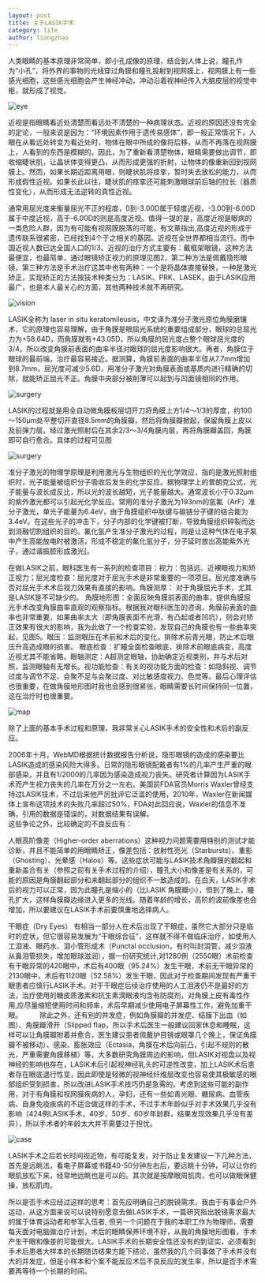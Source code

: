 ```yaml
---
layout: post
title: 关于LASIK手术
category: life
author: liangzhao
---
```


人类眼睛的基本原理非常简单，即小孔成像的原理，结合到人体上说，瞳孔作为“小孔”，将外界的事物的光线穿过角膜和瞳孔投射到视网膜上，视网膜上有一些感光细胞，这些感光细胞会产生神经冲动，冲动沿着视神经传入大脑皮层的视觉中枢，就形成了视觉。  

<span class="imgcenter">![eye][1]</span>  

近视是指眼睛看近处清楚而看远处不清楚的一种病理状态。近视的原因还没有完全的定论，一般来说是因为：“环境因素作用于遗传易感体”，即一般正常情况下，人眼在从看远处转变为看近处时，物体在眼中所成的像将后移，从而不再落在视网膜上，人看到的东西是模糊的。因此，为了重新看清楚物体，眼睛需要做出调节，即收缩睫状肌，让晶状体变得更凸，从而形成更强的折射，让物体的像重新回到视网膜上。然而，如果长期近距离用眼，则睫状肌将痉挛，暂时失去放松的能力，从而形成假性近视。如果长此以往，睫状肌的痉挛还可能刺激眼球前后轴的拉长（器质性变化），从而形成无法逆转的真性近视。  

通常用屈光度来衡量屈光不正的程度，0到-3.00D属于轻度近视，-3.00到-6.00D属于中度近视，高于-6.00D的则是高度近视。值得一提的是，高度近视是眼病的一类危险人群，因为有可能有视网膜脱落的可能，有文章指出,高度近视的形成于遗传联系很紧密，已经找到4个于之相关的基因。近视在全世界都相当流行。而中国近视人数已达全国人口的1/3。近视的治疗方式主要有：戴框架眼镜，这种方法最便宜，也最简单，通过眼镜矫正视力的原理见图2，第二种方法是佩戴隐形眼镜，第三种方法是手术治疗这其中也有两种：一个是将晶体直接替换，一种是激光矫正，实现矫正的方法按技术种类分为：LASIK、PRK、LASEK，由于LASIK应用最广，也是本人最关心的方面，其他两种技术就不再研究。  

<span class="imgcenter">![vision][2]</span>   

LASIK全称为 laser in situ keratomileusis，中文译为准分子激光原位角膜磨镶术，它的原理也容易理解，由于角膜是眼屈光系统的重要组成部分，眼球的总屈光力为+58.64D，而角膜就有+43.05D，所以角膜的屈光度占整个眼球屈光度的3/4。所以改变角膜前表面的曲率半径对眼球的屈光度影响很大。再者，角膜位于眼球的最前端，治疗最容易接近。据测算，角膜前表面的曲率半径从7.7mm增加到8.7mm，屈光度可减少5.6D，用准分子激光对角膜表面或基质内进行精确的切除，就能矫正屈光不正。角膜中央部分被削薄可以起到与凹面镜相同的作用。  

<span class="imgcenter">![surgery][3]</span>   

LASIK的过程就是用全自动微角膜板层切开刀将角膜上方1/4～1/3的厚度，约100～150μm处平整切开直径8.5mm的角膜瓣，然后将角膜瓣掀起，保留角膜上皮以及前弹力层，经过激光照射后在其余2/3～3/4角膜内层，再将角膜瓣盖回，角膜即可自行愈合。具体的过程可见图  

<span class="imgcenter">![surgery][4]</span>   

准分子激光的物理学原理是利用激光与生物组织的光化学效应，指的是激光照射组织时，光子能量被组织分子吸收后发生的化学反应。据物理学上的普朗克公式，光子能量与波长成反比，所以光的波长越短，光子能量越大。通常波长小于0.32μm的紫外激光都可以引起光化学反应。常用的准分子激光为193nm的氩氟（ArF）准分子激光，单光子能量为6.4eV，由于角膜组织中肽键与碳链分子键的结合能为3.4eV。在这些光子的冲击下，分子内部的化学键被打断，导致角膜组织碎裂而达到消融切割组织的目的。氟化氩产生准分子激光的过程，则是让这种气体在电子泵中产生高能放电时被激活，形成不稳定的氟化氩分子，分子延时放出高能紫外光子，通过谐振腔形成激光[。  

在做LASIK之前，眼科医生有一系列的检查项目：视力：包括远、近裸眼视力和矫正视力；屈光度检查：屈光度对于屈光手术是非常重要的一项项目。屈光度准确与否对屈光手术术后视力效果有直接的影响。角膜测厚： 对于角膜屈光手术，尤其是LASIK是不可缺少的。 角膜地形图：全面反映角膜前表面的曲率，提供角膜屈光手术改变角膜曲率直观的观察指标。根据我对眼科医生的咨询，角膜前表面的曲率也非常重要，如果曲率太大（即角膜表面不光滑，有凸起或者凹坑），则会对矫正效果有很大的影响，我为此做了一个检查实验，发现自己的角膜也有一些曲率突起，见图5。眼压：监测眼压在术前和术后的变化，排除术前青光眼，防止术后眼压升高造成眼的损害。 眼底检查：扩瞳全面检查眼底，排除术前眼底病变，高度近视尤其不能省略。眼轴测定：A超测定眼轴，协助确定近视类别，并与术后对照，监测眼轴有无增长。视功能检查：有关的视功能方面的检查：如隐斜视、调节过度与调节不足、会聚不足与会聚过度、对比敏感度视力、色觉等。最后心理评估也很重要，在做角膜地形图时我也会感到很紧张，眼睛需要长时间保持同一位置，这在治疗时也很重要。  

<span class="imgcenter">![map][5]</span> 

除了上面的基本手术过程和原理，我非常关心LASIK手术的安全性和术后的副反应。  

2006年十月，WebMD根据统计数据报告分析说，隐形眼镜的造成的感染要比LASIK造成的感染风险大得多。日常的隐形眼镜配戴者有1%的几率产生严重的眼部感染，并且有1/2000的几率因为感染造成视力丧失。研究者计算因为LASIK手术而产生视力丧失的几率在万分之一左右。美国前FDA官员Morris Waxler曾经支持过LASIK技术，不过后来他严厉批评它泛滥的使用，2010年，Waxler在新闻媒体上宣布这项技术的失败几率超过50%，FDA对此回应说，Waxler的信息不准确，引用的数据是错误的，对数据结果有误解。  
这些争论之外，比较确定的不良反应有：  

人眼高阶像差（Higher-order aberrations）这种视力问题需要用特别的测试才能诊断，并且不能简单的用眼睛矫正，像差包括：放射性亮光（Starbursts）、重影（Ghosting）、光晕感（Halos）等。这些症状可能与LASIK技术角瓣膜的翻起和重新盖合有关（参照之前有关手术过程的介绍），瞳孔大小和像差是有关系的，可能的原因是角膜翻起部分和未翻起部分的组织不一致造成的。在白天，LASIK手术后的视力可以正常，因为此瞳孔是缩小的（比LASIK 角膜瓣小），但到了晚上，瞳孔扩大，这样角膜瓣边缘进入更多的光线。随着年龄的增长，高阶的波前像差也会增加，所以要建议在LASIK手术前要慎重地选择病人。   

干眼症（Dry Eyes） 有相当一部分人在术后出现了干眼症，虽然它大部分只是临时的症状，但它很容易发展为“干眼综合征”，这样就不得不做临床治疗，如使用人工泪液、眼药水、泪小管形成术（Punctal occlusion，有时叫封泪管，减少泪液从鼻泪管损失，增加眼球滋润），据一份研究统计,对1280例（2550眼）术前检查有干眼异常的420眼中，术后有400眼（95.24%）发生干眼，术前无干眼异常的2130眼中，术后有1120眼（52.58%）发生干眼，因此对于检查期间发现有严重干眼患者应慎行LASIK手术。对于干眼症后续治疗使用的人工泪液仍不是最好的方法，治疗使用的糖皮质激素和抗生素滴眼液均含有防腐剂，对角膜上皮有毒性作用,应尽量缩短使用时间和频率，术后早期减少使用电子屏幕性工作，避免加重干眼。
　　
除此之外，还有别的并发症，例如角膜瓣的并发症、结膜下出血（如图）、角膜瓣滑开（Slipped flap，所以手术后医生一般建议回家休息和睡眠，这样可以让角膜瓣附着并愈合，医生建议患者佩戴护目镜或眼罩几个晚上，保证角膜瓣不被移动）、感染、膨胀效应（Ectasia，角膜在术后向前凸，引起不规则的散光，严重需要角膜移植）等，大多数研究角膜周边的影响，但LASIK对视盘以及视神经的影响也存在，LASIK术后引起视神经乳头的可逆性改变，加上LASIK术后患者存在眼底退行性变，因此即使是轻微的视神经纤维层改变也容易使其极敏感的眼部组织受到损害，所以改进LASIK手术技巧仍是急需的。考虑到这些可能的副作用，对于有角膜和视网膜疾病的人，孕妇，还有一些如青光眼、糖尿病、血管疾病、自身免疫疾病的不适合做这样的手术，不过手术年龄似乎对手术效果几乎没有影响（424例LASIK手术，40岁、50岁、60岁年龄群，结果发现效果几乎没有差异），所以手术者的年龄太大并不需要过于担忧。  

<span class="imgcenter">![case][6]</span>   

LASIK手术之后若长时间视近物，有可能复发，对于防止复发建议一下几种方法，首先是远眺法，看电子屏幕或书籍40-50分钟左右后，要远眺十分钟，可以让你的眼肌放松下来，经常地远眺也是可以的。其次就是按摩眼周肌肉，也可以做眼保健操，放松肌肉。

所以是否手术应经过这样的思考：首先应明确自己的脱镜需求，我由于有事会户外运动，从这方面来说可以说特别愿意去做LASIK手术，一篇研究指出脱镜需求最大的属于体育运动者和参军入伍者, 但另一个问题在于我的本职工作为物理师，需要每天面对电脑做治疗计划，术后的眼睛保养环境不好，从我的角膜地形图看，手术产生干眼和像差的可能很大。LASIK手术的长期安全性还没有的到证实，必须看到手术后患者大样本的长期随访结果方能下结论，虽然我的几个同事做了手术并没有大的并发症，但是小样本和个案不能反应术后不良反应的发生率，所以是否手术需要再等待一个长期的时间。  

[1]: https://farm6.staticflickr.com/5058/14053650733_9e98859fff.jpg
[2]: https://farm8.staticflickr.com/7272/14030515682_497f192b2c_o.png
[3]: https://farm6.staticflickr.com/5540/14053652973_a29fa96e9e.jpg
[4]: https://farm8.staticflickr.com/7080/14030419122_a88b7f6ddb_o.jpg
[5]: https://farm6.staticflickr.com/5209/14030448481_cbb7258fd6.jpg
[6]: https://farm3.staticflickr.com/2895/14053643633_d483bb9729.jpg